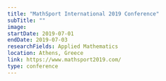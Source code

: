 ```yaml
---
title: "MathSport International 2019 Conference"
subTitle: ""
image:
startDate: 2019-07-01
endDate: 2019-07-03
researchFields: Applied Mathematics
location: Athens, Greece
link: https://www.mathsport2019.com/
type: conference
---
```

